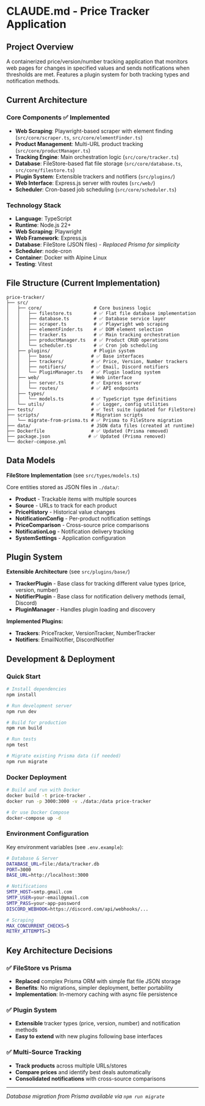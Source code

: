 # CLAUDE.md - Price Tracker Application

## Project Overview

A containerized price/version/number tracking application that monitors web pages for changes in specified values and sends notifications when thresholds are met. Features a plugin system for both tracking types and notification methods.

## Current Architecture

### Core Components ✅ Implemented
- **Web Scraping**: Playwright-based scraper with element finding (`src/core/scraper.ts`, `src/core/elementFinder.ts`)
- **Product Management**: Multi-URL product tracking (`src/core/productManager.ts`)
- **Tracking Engine**: Main orchestration logic (`src/core/tracker.ts`)
- **Database**: FileStore-based flat file storage (`src/core/database.ts`, `src/core/filestore.ts`)
- **Plugin System**: Extensible trackers and notifiers (`src/plugins/`)
- **Web Interface**: Express.js server with routes (`src/web/`)
- **Scheduler**: Cron-based job scheduling (`src/core/scheduler.ts`)

### Technology Stack
- **Language**: TypeScript
- **Runtime**: Node.js 22+
- **Web Scraping**: Playwright
- **Web Framework**: Express.js  
- **Database**: FileStore (JSON files) - *Replaced Prisma for simplicity*
- **Scheduler**: node-cron
- **Container**: Docker with Alpine Linux
- **Testing**: Vitest

## File Structure (Current Implementation)

```
price-tracker/
├── src/
│   ├── core/                   # Core business logic
│   │   ├── filestore.ts        # ✅ Flat file database implementation
│   │   ├── database.ts         # ✅ Database service layer
│   │   ├── scraper.ts          # ✅ Playwright web scraping
│   │   ├── elementFinder.ts    # ✅ DOM element selection
│   │   ├── tracker.ts          # ✅ Main tracking orchestration
│   │   ├── productManager.ts   # ✅ Product CRUD operations
│   │   └── scheduler.ts        # ✅ Cron job scheduling
│   ├── plugins/                # Plugin system
│   │   ├── base/              # ✅ Base interfaces
│   │   ├── trackers/          # ✅ Price, Version, Number trackers
│   │   ├── notifiers/         # ✅ Email, Discord notifiers  
│   │   └── PluginManager.ts   # ✅ Plugin loading system
│   ├── web/                   # Web interface
│   │   ├── server.ts          # ✅ Express server
│   │   └── routes/            # ✅ API endpoints
│   ├── types/
│   │   └── models.ts          # ✅ TypeScript type definitions
│   └── utils/                 # ✅ Logger, config utilities
├── tests/                     # ✅ Test suite (updated for FileStore)
├── scripts/                   # Migration scripts
│   └── migrate-from-prisma.ts # ✅ Prisma to FileStore migration
├── data/                      # JSON data files (created at runtime)
├── Dockerfile                 # ✅ Updated (Prisma removed)
├── package.json              # ✅ Updated (Prisma removed)
└── docker-compose.yml
```

## Data Models

**FileStore Implementation** (see `src/types/models.ts`)

Core entities stored as JSON files in `./data/`:
- **Product** - Trackable items with multiple sources
- **Source** - URLs to track for each product  
- **PriceHistory** - Historical value changes
- **NotificationConfig** - Per-product notification settings
- **PriceComparison** - Cross-source price comparisons
- **NotificationLog** - Notification delivery tracking
- **SystemSettings** - Application configuration

## Plugin System

**Extensible Architecture** (see `src/plugins/base/`)

- **TrackerPlugin** - Base class for tracking different value types (price, version, number)
- **NotifierPlugin** - Base class for notification delivery methods (email, Discord)
- **PluginManager** - Handles plugin loading and discovery

**Implemented Plugins:**
- **Trackers**: PriceTracker, VersionTracker, NumberTracker
- **Notifiers**: EmailNotifier, DiscordNotifier

## Development & Deployment

### Quick Start

```bash
# Install dependencies
npm install

# Run development server  
npm run dev

# Build for production
npm run build

# Run tests
npm test

# Migrate existing Prisma data (if needed)
npm run migrate
```

### Docker Deployment

```bash
# Build and run with Docker
docker build -t price-tracker .
docker run -p 3000:3000 -v ./data:/data price-tracker

# Or use Docker Compose
docker-compose up -d
```

### Environment Configuration

Key environment variables (see `.env.example`):

```bash
# Database & Server
DATABASE_URL=file:/data/tracker.db
PORT=3000
BASE_URL=http://localhost:3000

# Notifications  
SMTP_HOST=smtp.gmail.com
SMTP_USER=your-email@gmail.com
SMTP_PASS=your-app-password
DISCORD_WEBHOOK=https://discord.com/api/webhooks/...

# Scraping
MAX_CONCURRENT_CHECKS=5
RETRY_ATTEMPTS=3
```

## Key Architecture Decisions

### ✅ FileStore vs Prisma
- **Replaced** complex Prisma ORM with simple flat file JSON storage
- **Benefits**: No migrations, simpler deployment, better portability
- **Implementation**: In-memory caching with async file persistence

### ✅ Plugin System  
- **Extensible** tracker types (price, version, number) and notification methods
- **Easy to extend** with new plugins following base interfaces

### ✅ Multi-Source Tracking
- **Track products** across multiple URLs/stores
- **Compare prices** and identify best deals automatically
- **Consolidated notifications** with cross-source comparisons

---

*Database migration from Prisma available via `npm run migrate`*